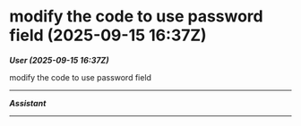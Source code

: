 <!-- Generated by SpecStory -->

# modify the code to use password field (2025-09-15 16:37Z)

_**User (2025-09-15 16:37Z)**_

modify the code to use password field

---

_**Assistant**_



---

